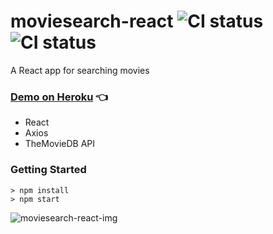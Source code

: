# moviesearch-react ![CI status](https://img.shields.io/badge/style-flat-green.svg?longCache=true&style=flat) ![CI status](https://img.shields.io/badge/top%20language-Javascript-yellow.svg)

A React app for searching movies

### [Demo on Heroku](https://moviesearch-react.herokuapp.com/) :point_left:

- React
- Axios
- TheMovieDB API

### Getting Started

```
> npm install
> npm start
```
![moviesearch-react-img](https://user-images.githubusercontent.com/34710484/55354115-50685b00-54de-11e9-93ad-e19f9a9732f7.png)
